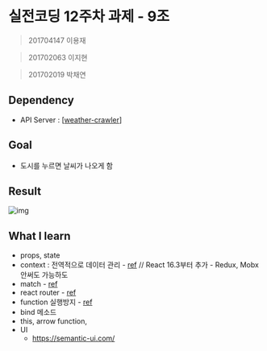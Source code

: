 # 실전코딩 12주차 과제 - 9조
> 201704147 이용재

> 201702063 이지현

> 201702019 박채연

## Dependency
- API Server : [[weather-crawler](https://github.com/example0312/weather-crawler)]

## Goal
- 도시를 누르면 날씨가 나오게 함

## Result
![img](react-weather.gif)

## What I learn
- props, state
- context : 전역적으로 데이터 관리 - [ref](https://react-context.vlpt.us/01.html) // React 16.3부터 추가 - Redux, Mobx 안써도 가능하도
- match - [ref](https://wooooooak.github.io/frontend/2018/11/02/Typescript%EC%99%80-React%EC%97%90%EC%84%9C-match-%EC%82%AC%EC%9A%A9%ED%95%98%EA%B8%B0/)
- react router - [ref](https://velopert.com/3417)
- function 실행방지 - [ref](https://medium.com/@khwsc1/event-preventdefault-%EB%A5%BC-%ED%99%9C%EC%9A%A9%ED%95%9C-%EC%9D%B4%EB%B2%A4%ED%8A%B8-%EC%B7%A8%EC%86%8C-%EB%B0%A9%EB%B2%95-71d1343baac)
- bind 메소드
- this, arrow function, 
- UI
  - https://semantic-ui.com/
  
